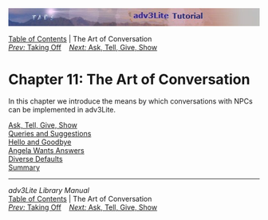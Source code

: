 ---
---
<div class="topbar">

<img src="topbar.jpg" data-border="0" />

</div>

<div class="nav">

<a href="toc.html" class="nav">Table of Contents</a> \| The Art of
Conversation  
<span class="navnp"><a href="takeoff.html" class="nav"><em>Prev:</em> Taking Off</a>
   <a href="asktell.html" class="nav"><em>Next:</em> Ask, Tell, Give,
Show</a>     </span>

</div>

<div class="main">

# Chapter 11: The Art of Conversation

In this chapter we introduce the means by which conversations with NPCs
can be implemented in adv3Lite.

<div class="sectoc">

[Ask, Tell, Give, Show](asktell.html)  
[Queries and Suggestions](query.html)  
[Hello and Goodbye](hello.html)  
[Angela Wants Answers](convnode.html)  
[Diverse Defaults](defaults.html)  
[Summary](convsumm.html)  

</div>

</div>

------------------------------------------------------------------------

<div class="navb">

*adv3Lite Library Manual*  
<a href="toc.html" class="nav">Table of Contents</a> \| The Art of
Conversation  
<span class="navnp"><a href="takeoff.html" class="nav"><em>Prev:</em> Taking Off</a>
   <a href="asktell.html" class="nav"><em>Next:</em> Ask, Tell, Give,
Show</a>     </span>

</div>
